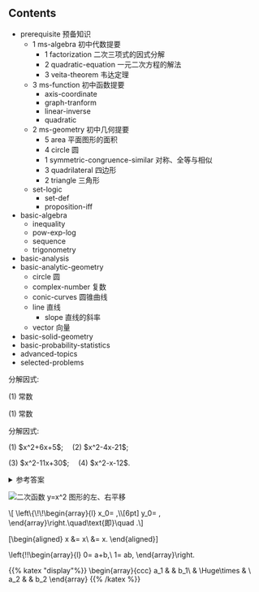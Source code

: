 ## Contents

- prerequisite 预备知识
    - 1 ms-algebra 初中代数提要
        - 1 factorization 二次三项式的因式分解
        - 2 quadratic-equation 一元二次方程的解法
        - 3 veita-theorem 韦达定理
    - 3 ms-function 初中函数提要
        - axis-coordinate
        - graph-tranform
        - linear-inverse
        - quadratic
    - 2 ms-geometry 初中几何提要
        - 5 area 平面图形的面积
        - 4 circle 圆
        - 1 symmetric-congruence-similar 对称、全等与相似
        - 3 quadrilateral 四边形
        - 2 triangle 三角形
    - set-logic
        - set-def
        - proposition-iff
- basic-algebra
    - inequality
    - pow-exp-log
    - sequence
    - trigonometry
- basic-analysis
- basic-analytic-geometry
    - circle 圆
    - complex-number 复数
    - conic-curves 圆锥曲线
    - line 直线
        - slope 直线的斜率
    - vector 向量
- basic-solid-geometry
- basic-probability-statistics
- advanced-topics
- selected-problems


<myexample>
    <p>分解因式:</p>
</myexample>

<mysolution>
    <p>(1) 常数</p>
</mysolution>

<myremark>
    <p>(1) 常数</p>
</myremark>

<myexercise>
    <p>分解因式:</p>
    <p>(1) $x^2+6x+5$;&emsp;
    (2) $x^2-4x-21$;</p>
    <p>(3) $x^2-11x+30$;&emsp;
    (4) $x^2-x-12$.</p>
</myexercise>

<details><summary>参考答案</summary>
    <p>(1) $(x+2)(x+3)$; (2) $(x+3)(x-7)$;</p>
    <p>(3) $(x-5)(x-6)$; (4) $(x+3)(x-4)$.</p>
</details>

![二次函数 $y=x^2$ 图形的左、右平移](./figs/20210801-1550.svg)

<p>\[
    \left\{\!\!\begin{array}{l}
        x_0= ,\\[6pt]
        y_0= ,
    \end{array}\right.\quad\text{即}\quad .\]</p>

\[\begin{aligned}
        x
        &= x\\
        &= x.
    \end{aligned}\]

\left\{\!\!\begin{array}{l}
        0= a+b,\\
        1= ab,
    \end{array}\right.

{{% katex "display"%}}
\begin{array}{ccc}
    a_1 & & b_1\\
      & \Huge\times & \\
    a_2 & & b_2
    \end{array}
{{% /katex %}}